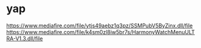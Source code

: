 # yap
https://www.mediafire.com/file/ytjs49aebz1q3pz/SSMPubV5ByZinx.dll/file
https://www.mediafire.com/file/k4sm0zl8iw5br7s/HarmonyWatchMenuULTRA-V1.3.dll/file
